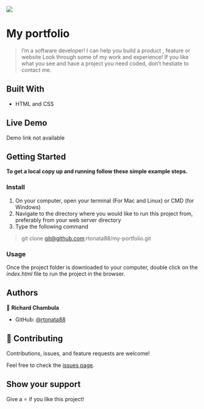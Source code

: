 ![](https://img.shields.io/badge/Microverse-blueviolet)

# My portfolio

> I’m a software developer! I can help you build a product , feature or website Look through some of my work and experience! If you like what you see and have a project you need coded, don’t hestiate to contact me.


## Built With

- HTML and CSS

## Live Demo

Demo link not available


## Getting Started

**To get a local copy up and running follow these simple example steps.**

### Install
1. On your computer, open your terminal (For Mac and Linux) or CMD (for Windows) 
2. Navigate to the directory where you would like to run this project from, preferably from your web server directory
3. Type the following command

> git clone git@github.com:rtonata88/my-portfolio.git


### Usage
Once the project folder is downloaded to your computer, double click on the *index.html* file to run the project in the browser.



## Authors

👤 **Richard Chambula**

- GitHub: [@rtonata88](https://github.com/rtonata88)

## 🤝 Contributing

Contributions, issues, and feature requests are welcome!

Feel free to check the [issues page](../../issues/).

## Show your support

Give a ⭐️ if you like this project!
